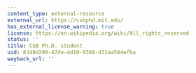 ```yaml
---
content_type: external-resource
external_url: https://csbphd.mit.edu/
has_external_license_warning: true
license: https://en.wikipedia.org/wiki/All_rights_reserved
status: ''
title: CSB Ph.D. student
uid: 8349d290-47de-4d10-9368-431aa504efba
wayback_url: ''
---
```

